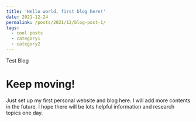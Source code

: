 ```yaml
---
title: 'Hello world, first blog here!'
date: 2021-12-24
permalink: /posts/2021/12/blog-post-1/
tags:
  - cool posts
  - category1
  - category2
---
```


Test Blog

Keep moving!
======

Just set up my first personal website and blog here. I will add more contents in the future. I hope there will be lots helpful information and research topics one day.